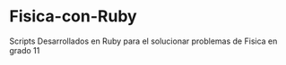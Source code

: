 Fisica-con-Ruby
===============

Scripts Desarrollados en Ruby para el solucionar problemas de Fisica en grado 11
